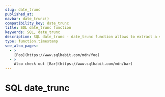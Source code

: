 ```yaml
---
slug: date_trunc
published_at:
navbar: date_trunc()
compatibility_key: date_trunc
title: SQL date_trunc function
keywords: SQL, date_trunc
description: SQL date_trunc - date_trunc function allows to extract a specific part of a timestamp (year, month, day, hour, etc).
type: function.timestamp
see_also_pages:
  - >
    [Foo](https://www.sqlhabit.com/mdn/foo)
  - >
    Also check out [Bar](https://www.sqlhabit.com/mdn/bar)
---
```


# SQL date_trunc
